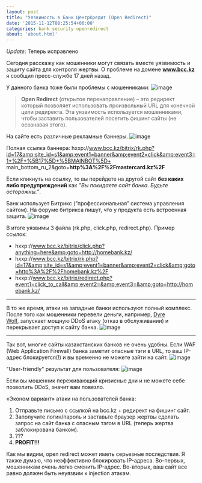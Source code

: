 ```yaml
---
layout: post
title: "Уязвимость в Банк ЦентрКредит (Open Redirect)"
date: '2015-11-12T08:25:54+06:00'
categories: bank security openredirect
about: 'about.html'
---
```

*Update*: Теперь исправлено

Сегодня расскажу как мошенники могут связать вместе уязвимость и защиту сайта для контроля жертвы. О проблеме на домене 
**www.bcc.kz** я сообщил пресс-службе 17 дней назад.
<!--more-->
У данного банка тоже были проблемы с мошенниками:
![image][img0]

>**Open Redirect** (открытое перенаправление) – это редирект который позволяет использовать произвольный URL для конечной цели редиректа. 
Эта уязвимость используется мошенниками, чтобы заставить пользователей посетить фишинг сайты (не осознавая этого).

На сайте есть различные рекламные баннеры.
![image][img1]

Полная ссылка баннера: hxxp://www.bcc.kz/bitrix/rk.php?id=17&amp;site_id=s1&amp;event1=banner&amp;event2=click&amp;event3=1+%2F+%5B17%5D+%5BMAINBOT%5D+
main_bottom_ru_2&amp;goto=**http%3A%2F%2Fmastercard.kz%2F**

Если кликнуть на ссылку, то вы перейдете на другой сайт **без каких либо предупреждений** как *”Вы покидаете сайт 
банка. Будьте осторожны.”*.

Банк использует Битрикс (”профессиональная” система управления сайтом). На форуме битрикса пишут, что у 
продукта есть встроенная защита.
![image][img2]

В итоге уязвимы 3 файла (rk.php, click.php, redirect.php). Пример ссылок:

- hxxp://www.bcc.kz/bitrix/click.php?anything=here&amp;goto=http://homebank.kz/
- hxxp://www.bcc.kz/bitrix/rk.php?id=17&amp;site_id=s1&amp;event1=banner&amp;event2=click&amp;goto=http%3A%2F%2Fhomebank.kz%2F
- hxxp://www.bcc.kz/bitrix/redirect.php?event1=click_to_call&amp;event2=&amp;event3=&amp;goto=http://homebank.kz/

***

В то же время, атаки на западные банки используют полный комплекс. После того как мошенники перевели деньги, например, [Dyre Wolf], запускает мощную DDoS 
атаку (отказ в обслуживании) и перекрывает доступ к сайту банка.
![image][img3]

***

Так вот, многие сайты казахстанских банков не очень удобны. Если WAF (Web Application Firewall) банка заметит опасные тэги в URL, то ваш IP-адрес 
блокируется(!) и вы временно не можете зайти на сайт.
![image][img4]

"User-friendly" результат для пользователя:
![image][img5]

Если вы мошенник переживающий кризисные дни и не можете себе позволить DDoS, значит вам повезло.

«Эконом вариант» атаки на пользователей банка:

1. Отправьте письмо с ссылкой на bcc.kz + редирект на фишинг сайт.
2. Заполучите логин/пароль и заставьте браузер жертвы сделать запрос на сайт банка с опасным тэгом в URL (теперь жертва
заблокирована банком).
3. ???
4. **PROFIT!!!**

Как мы видим, open redirect может иметь серьезные последствия. Я также думаю, что неэффективно блокировать IP-адреса. Во-первых, 
мошенникам очень легко сменить IP-адрес. Во-вторых, ваш сайт все равно должен быть неуязвим к injection атакам.


[Dyre Wolf]: https://portal.sec.ibm.com/mss/html/en_US/support_resources/pdf/Dyre_Wolf_MSS_Threat_Report.pdf
[img0]: /assets/images/{{page.slug}}/img0.png
[img1]: /assets/images/{{page.slug}}/img1.png
[img2]: /assets/images/{{page.slug}}/img2.png
[img3]: /assets/images/{{page.slug}}/img3.jpg
[img4]: /assets/images/{{page.slug}}/img4.png
[img5]: /assets/images/{{page.slug}}/img5.png